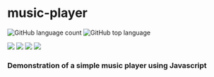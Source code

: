 # music-player

![GitHub language count](https://img.shields.io/github/languages/count/rafasz/music-player)
![GitHub top language](https://img.shields.io/github/languages/top/rafasz/music-player)

![](https://img.shields.io/badge/HTML-informational?style=flat&logo=HTML5&logoColor=orange&color=2bbc8a)
![](https://img.shields.io/badge/CSS-informational?style=flat&logo=css3&logoColor=red&color=2bbc8a)
![](https://img.shields.io/badge/Javascript-informational?style=flat&logo=Javascript&logoColor=yellow&color=2bbc8a)
![](https://img.shields.io/github/commit-activity/w/rafasz/music-player)


### Demonstration of a simple music player using Javascript
